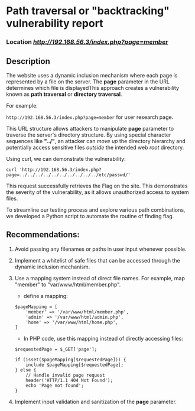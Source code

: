 # Path traversal or "backtracking" vulnerability report

### Location ***http://192.168.56.3/index.php?page=member***

## Description

The website uses a dynamic inclusion mechanism where each page is represented by a file on the server. The **page** parameter in the URL determines which file is displayedThis approach creates a vulnerability known as **path traversal** or **directory traversal**. 


For example:

`http://192.168.56.3/index.php?page=member`
for user research page.

This URL structure allows attackers to manipulate **page** parameter to traverse the server's directory structure. By using special character sequences like **"../"**, an attacker can _move up_ the directory hierarchy and potentially access sensitive files _outside_ the intended web _root_ directory. 

Using curl, we can demonstrate the vulnerability:
```
curl 'http://192.168.56.3/index.php?page=../../../../../../../../../../etc/passwd/'
```

This request successfully retrieves the Flag on the site. This demonstrates the severity of the vulnerability, as it allows unauthorized access to system files.

To streamline our testing process and explore various path combinations, we developed a Python script to automate the routine of finding flag.

## Recommendations:

1. Avoid passing any filenames or paths in user input whenever possible.

2. Implement a whitelist of safe files that can be accessed through the dynamic inclusion mechanism.

3. Use a mapping system instead of direct file names. For example, map "member" to "var/www/html/member.php".
    - define a mapping:
    ```
    $pageMapping = [
        'member' => '/var/www/html/member.php',
        'admin' => '/var/www/html/admin.php',
        'home' => '/var/www/html/home.php',
    ]
    ```
    - In PHP code, use this mapping instead of directly accessing files:
    ```
    $requestedPage = $_GET['page'];

    if (isset($pageMapping[$requestedPage])) {
        include $pageMapping[$requestedPage];
    } else {
        // Handle invalid page request
        header('HTTP/1.1 404 Not Found');
        echo 'Page not found';
    }
    ```

4. Implement input validation and sanitization of the **page** parameter. 